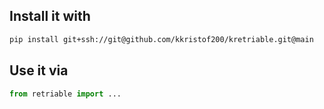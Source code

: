 ## Install it with

```sh
pip install git+ssh://git@github.com/kkristof200/kretriable.git@main
```

## Use it via

```python
from retriable import ...
```
